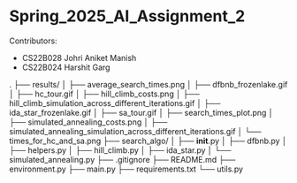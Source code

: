 # Spring_2025_AI_Assignment_2
Contributors:
- CS22B028 Johri Aniket Manish
- CS22B024 Harshit Garg

.
├── results/
│   ├── average_search_times.png
│   ├── dfbnb_frozenlake.gif
│   ├── hc_tour.gif
│   ├── hill_climb_costs.png
│   ├── hill_climb_simulation_across_different_iterations.gif
│   ├── ida_star_frozenlake.gif
│   ├── sa_tour.gif
│   ├── search_times_plot.png
│   ├── simulated_annealing_costs.png
│   ├── simulated_annealing_simulation_across_different_iterations.gif
│   └── times_for_hc_and_sa.png
├── search_algo/
│   ├── __init__.py
│   ├── dfbnb.py
│   ├── helpers.py
│   ├── hill_climb.py
│   ├── ida_star.py
│   └── simulated_annealing.py
├── .gitignore
├── README.md
├── environment.py
├── main.py
├── requirements.txt
└── utils.py
